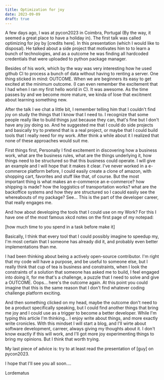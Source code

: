 ```yaml
---
title: Optimization for joy
date: 2023-09-09
draft: true
---
```


A few days ago, I was at pycon2023 in Coimbra, Portugal (By the way, it seemed a great place to have a holiday in).
The first talk was called optimizing for joy by [credits here]. In this presentation (which I would like to disposal).
He talked about a side project that motivates him to to learn a bunch of technologies, and as a outcome he was finding
all hardcoded credentials that were uploaded to python package manager.

Besides of his work, which by the way was very interesting how he used github CI to process a bunch of data without 
having to renting a server. One thing sticked in mind: OUTCOME. When we are beginners its easy to get excited at the
minimum outcome. (I can even remember the excitement that I had when I ran my first hello world in C). It was awesome.
As the time passes by and we become more mature, we kinda of lose that excitment about learning something new.

After the talk I we chat a little bit, I remember telling him that I couldn't find joy on study the things that I
know that I need to. I recognize that some people really like to build things just because they can, that's fine 
but I don't have any joy doing so. And he suggested me that I could do side projects and basically try to pretend
that is a real project, or maybe that I could build tools that I really need for my work. After think a while about it
I realized that none of these approaches would suit me.

First things first, Personally I find excitement in discovering how a business work, what are the business rules,
what are the things underlying it, how things need to be structured so that this business could operate. I will
give an example and I will hope that it makes it clear. I've never worked in a e-commerce platform before, I could easily
create a clone of amazon, with shopping cart, favorites and stuff like that, of course. But the most important thing is
what makes an e-commerce an e-commerce? how shipping is made? how the loggistics of transportation works? what are the
backoffice systems and how they are structured so I caould easliy see the whereabouts of my package? See... This is 
the part of the developer career, that really engages me.

And how about developing the tools that I could use on my Work? For this I have one of the most famous xkcd notes
on the first page of my notepad:

[how much time to you spend in a task before make it]

Basically, I think that every tool that I could possibly imagine to speedup my, I'm most certain that I someone has 
already did it, and probably even better implementations than me.

I had been thinking about being a actively open-source contributor. I'm right that my code will have a purpose, and be
useful to someone else, but I really think that cup of tea is business and constraints, when I look the constraints 
of a solution that someone has asked me to build, I feel engaged into doing it, for me that's a challenge, a puzzle
that I need to solve and give a OUTCOME. Oops... here's the outcome again. At this point you could imagine that
this is the same reason that I don't find whatever coding challenge platform exciting.

And then something clicked on my head, maybe the outcome don't need to be a product specifically speaking, but I could
find another things that bring me joy and I could use as a trigger to become a better developer. While I'm typing this
article I'm thinking... I enjoy write about things, and more exactly write cronicles. With this mindset I will start 
a blog, and I'll wirte about software development, carreer, always giving my thoughts about it. I don't know exactly
if this will work, and I'll got more joy experimenting things to bring my opinions. But I think that worth trying.

My last piece of advice is: try to at least read the presentation of [guy] on pycon2023. 

I hope that I'll see you all soon....

Lordematus